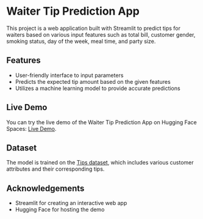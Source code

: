# Waiter Tip Prediction App

This project is a web application built with Streamlit to predict tips for waiters based on various input features such as total bill, customer gender, smoking status, day of the week, meal time, and party size.

## Features

- User-friendly interface to input parameters
- Predicts the expected tip amount based on the given features
- Utilizes a machine learning model to provide accurate predictions

## Live Demo

You can try the live demo of the Waiter Tip Prediction App on Hugging Face Spaces: [Live Demo](https://huggingface.co/spaces/zafermbilen/waiter-tips-prediction).

## Dataset

The model is trained on the [Tips dataset](https://raw.githubusercontent.com/amankharwal/Website-data/master/tips.csv), which includes various customer attributes and their corresponding tips.

## Acknowledgements

- Streamlit for creating an interactive web app
- Hugging Face for hosting the demo
